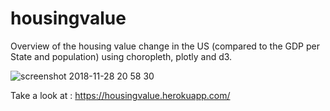 # housingvalue

Overview of the housing value change in the US (compared to the GDP per State and population) using choropleth, plotly and d3.

![screenshot 2018-11-28 20 58 30](https://user-images.githubusercontent.com/38790598/49196399-690a0e00-f350-11e8-9fbd-538e78428092.png)

Take a look at : https://housingvalue.herokuapp.com/
